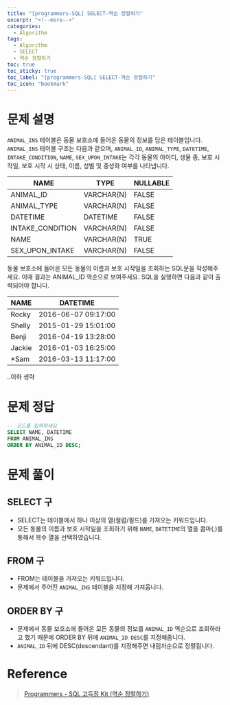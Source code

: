 ```yaml
---
title: "[programmers-SQL] SELECT-역순 정렬하기"
excerpt: "<!--more-->"
categories:
  - Algorithm
tags:
  - Algorithm
  - SELECT
  - 역순 정렬하기
toc: true
toc_sticky: true
toc_label: "[programmers-SQL] SELECT-역순 정렬하기"
toc_icon: "bookmark"
---
```


# 문제 설명

`ANIMAL_INS` 테이블은 동물 보호소에 들어온 동물의 정보를 담은 테이블입니다. `ANIMAL_INS` 테이블 구조는 다음과 같으며, `ANIMAL_ID`, `ANIMAL_TYPE`, `DATETIME`, `INTAKE_CONDITION`, `NAME`, `SEX_UPON_INTAKE`는 각각 동물의 아이디, 생물 종, 보호 시작일, 보호 시작 시 상태, 이름, 성별 및 중성화 여부를 나타냅니다.

| NAME             | TYPE       | NULLABLE |
| ---------------- | ---------- | -------- |
| ANIMAL_ID        | VARCHAR(N) | FALSE    |
| ANIMAL_TYPE      | VARCHAR(N) | FALSE    |
| DATETIME         | DATETIME   | FALSE    |
| INTAKE_CONDITION | VARCHAR(N) | FALSE    |
| NAME             | VARCHAR(N) | TRUE     |
| SEX_UPON_INTAKE  | VARCHAR(N) | FALSE    |

동물 보호소에 들어온 모든 동물의 이름과 보호 시작일을 조회하는 SQL문을 작성해주세요. 이때 결과는 ANIMAL_ID 역순으로 보여주세요. SQL을 실행하면 다음과 같이 출력되어야 합니다.

| NAME   | DATETIME            |
| ------ | ------------------- |
| Rocky  | 2016-06-07 09:17:00 |
| Shelly | 2015-01-29 15:01:00 |
| Benji  | 2016-04-19 13:28:00 |
| Jackie | 2016-01-03 16:25:00 |
| *Sam   | 2016-03-13 11:17:00 |

..이하 생략

# 문제 정답

```sql
-- 코드를 입력하세요
SELECT NAME, DATETIME 
FROM ANIMAL_INS 
ORDER BY ANIMAL_ID DESC;
```

# 문제 풀이

## SELECT 구
- SELECT는 테이블에서 하나 이상의 열(컬럼/필드)를 가져오는 키워드입니다.
- 모든 동물의 이름과 보호 시작일을 조회하기 위해 `NAME`, `DATETIME`의 열을 콤마(,)를 통해서 복수 열을 선택하였습니다. 

## FROM 구
- FROM는 테이블을 가져오는 키워드입니다.
- 문제에서 주어진 `ANIMAL_INS` 테이블을 지정해 가져옵니다.

## ORDER BY 구
- 문제에서 동물 보호소에 들어온 모든 동물의 정보를 `ANIMAL_ID` 역순으로 조회하라고 했기 때문에 ORDER BY 뒤에 `ANIMAL_ID DESC`를 지정해줍니다.
- `ANIMAL_ID` 뒤에 DESC(descendant)를 지정해주면 내림차순으로 정렬됩니다.

# Reference

> [Programmers - SQL 고득점 Kit (역순 정렬하기)](https://programmers.co.kr/learn/courses/30/lessons/59035)<br>